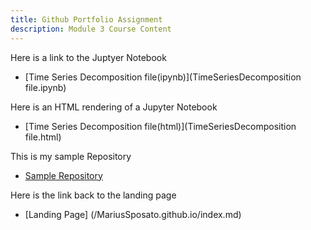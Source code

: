 ```yaml
---
title: Github Portfolio Assignment
description: Module 3 Course Content 
---
```




Here is a link to the Juptyer Notebook 

- [Time Series Decomposition file(ipynb)](TimeSeriesDecomposition file.ipynb)

Here is an HTML rendering of a Jupyter Notebook 
- [Time Series Decomposition file(html)](TimeSeriesDecomposition file.html)

This is my sample Repository 

- [Sample Repository](https://github.com/MariusSposato/Sample-/tree/main)


Here is the link back to the landing page 

- [Landing Page] (/MariusSposato.github.io/index.md)
